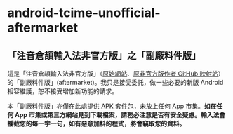 # android-tcime-unofficial-aftermarket

## 「注音倉頡輸入法非官方版」之「副廠料件版」

這是「注音倉頡輸入法非官方版」（[原始網站](https://code.google.com/archive/p/android-tcime-unofficial/)、[原非官方版作者 GitHub 映射站](https://github.com/scribetw/android-tcime-unofficial)）的「副廠料件版」(aftermarket)。我只是接受委託，做一些必要的新版 Android 相容維護，恕不接受增加新功能的請求。

本「副廠料件版」亦[僅在此處提供 APK 套件包](https://github.com/hiroshiyui/android-tcime-unofficial-aftermarket/releases)，未放上任何 App 市集。**如在任何 App 市集或第三方網站見到下載檔案，請務必注意是否有安全疑慮。輸入法會攔截您的每一字一句，如有惡意加料的程式，將會竊取您的資料。**

